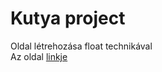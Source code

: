 # Kutya project

Oldal létrehozása float technikával  
Az oldal [linkje](https://www.zooplus.hu/magazin/kutya-magazin/kutyafajtak/kozepes-testu-kutyak?M%C3%A9ret=K%C3%B6zepes)

